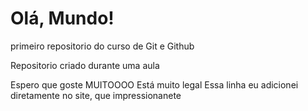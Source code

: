 # Olá, Mundo!
 primeiro repositorio do curso de Git e Github
 
 Repositorio criado durante uma aula

 Espero que goste MUITOOOO
 Está muito legal
 Essa linha eu adicionei diretamente no site, que impressionanete
